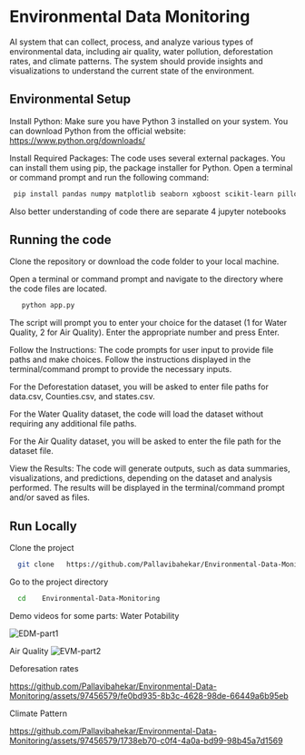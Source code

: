 
#  Environmental Data Monitoring

AI system that can collect, process, and analyze various types of environmental data, including air quality, water pollution, deforestation rates, and climate patterns. The system should provide insights and visualizations to understand the current state of the environment.



## Environmental Setup

Install Python: Make sure you have Python 3 installed on your system. You can download Python from the official website: https://www.python.org/downloads/

Install Required Packages: The code uses several external packages. You can install them using pip, the package installer for Python. Open a terminal or command prompt and run the following command:

```bash
 pip install pandas numpy matplotlib seaborn xgboost scikit-learn pillow

```

Also better understanding of code there are separate 4 jupyter notebooks


## Running the  code


Clone the repository or download the code folder to your local machine.

Open a terminal or command prompt and navigate to the directory where the code files are located.
```bash
   python app.py
```
The script will prompt you to enter your choice for the dataset (1 for Water Quality, 2 for Air Quality). Enter the appropriate number and press Enter.

Follow the Instructions: The code prompts for user input to provide file paths and make choices. Follow the instructions displayed in the terminal/command prompt to provide the necessary inputs.

For the Deforestation dataset, you will be asked to enter file paths for data.csv, Counties.csv, and states.csv.

For the Water Quality dataset, the code will load the dataset
without requiring any additional file paths.

For the Air Quality dataset, you will be asked to enter the file path for the dataset file.

View the Results: 
The code will generate outputs, such as data summaries, visualizations, and predictions, depending on the dataset and analysis performed. The results will be displayed in the terminal/command prompt and/or saved as files.
## Run Locally

Clone the project

```bash
  git clone   https://github.com/Pallavibahekar/Environmental-Data-Monitoring.git
```

Go to the project directory

```bash
  cd    Environmental-Data-Monitoring
```

Demo videos for  some parts:
Water Potability

![EDM-part1](https://github.com/Pallavibahekar/Environmental-Data-Monitoring/assets/97456579/eb699df9-14e0-492e-83ec-8962e30067fd)

Air Quality
![EVM-part2](https://github.com/Pallavibahekar/Environmental-Data-Monitoring/assets/97456579/91a1fc9e-a7f4-4973-912e-057e5d0fdafd)

Deforesation rates

https://github.com/Pallavibahekar/Environmental-Data-Monitoring/assets/97456579/fe0bd935-8b3c-4628-98de-66449a6b95eb

Climate Pattern

https://github.com/Pallavibahekar/Environmental-Data-Monitoring/assets/97456579/1738eb70-c0f4-4a0a-bd99-98b45a7d1569


